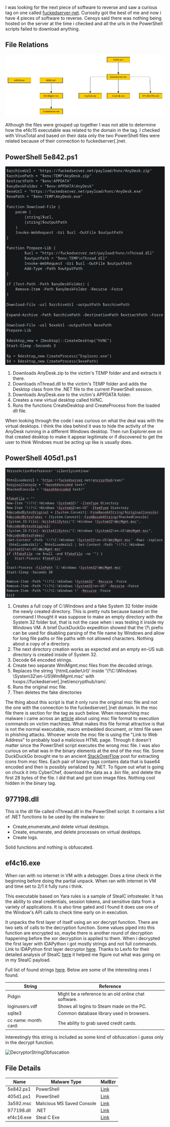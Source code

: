 I was looking for the next piece of software to reverse and saw a curious tag on one called [fuckedserver-net](https://bazaar.abuse.ch/browse/tag/fuckedserver-net/). Curiosity got the best of me and now i have 4 pieces of software to reverse. Censys said there was nothing being hosted on the server at the time i checked and all the urls in the PowerShell scripts failed to download anything. 


## File Relations
![Flow Chart](/assets/images/09/FlowChart.png)

Although the files were grouped up together I was not able to determine how the ef4c15 executable was related to the domain in the tag. I checked with VirusTotal and based on their data only the two PowerShell files were related because of their connection to fuckedserver[.]net. 

## PowerShell 5e842.ps1

![First PWSH](/assets/images/09/5e842powershell.png)

1. Downloads AnyDesk.zip to the victim's TEMP folder and and extracts it there. 
2. Downloads nThread.dll to the victim's TEMP folder and adds the Desktop class from the .NET file to the current PowerShell session.
3. Downloads AnyDesk.exe to the victim's APPDATA folder.
4. Creates a new virtual desktop called hVNC.
5. Runs the functions CreateDesktop and CreateProcess from the loaded dll file.

When looking through the code I was curious on what the deal was with the virtual desktops. I think the idea behind it was to hide the activity of the AnyDesk running in a different Windows desktop. Then run Explorer.exe on that created desktop to make it appear legitimate or if discovered to get the user to think Windows must be acting up like is usually does.

## PowerShell 405d1.ps1

![Second PWSH](/assets/images/09/405d1powershell.png)

1. Creates a full copy of C:\Windows and a fake System 32 folder inside the newly created directory. This is pretty nuts because based on the command I thought it was suppose to make an empty directory with the System 32 folder but, that is not the case when i was testing it inside my Windows VM. A brief DuckDuckGo expedition showed that the \\?\ prefix can be used for disabling parsing of the file name by Windows and allow for long file paths or file paths with not allowed characters. Nothing about a copy of a directory.
2. The next directory creation works as expected and an empty en-US sub directory is created inside of System 32.
3. Decode 64 encoded strings.
4. Create two separate WmiMgmt.msc files from the decoded strings.
5. Replaces the string '{htmlLoaderUrl}' inside '\\?\C:\Windows \System32\en-US\WmiMgmt.msc' with hxxps://fuckedserver[.]net/encrypthub/ram/. 
6. Runs the original msc file.
7. Then deletes the fake directories

The thing about this script is that it only runs the original msc file and not the one with the connection to the fuckedserver[.]net domain. In the msc file there is section for the tag as such below. When researching msc malware i came across an [article](https://www.outflank.nl/blog/2024/08/13/will-the-real-grimresource-please-stand-up-abusing-the-msc-file-format/) about using msc file format to execution commands on victim machines. What makes this file format attractive is that is not the normal executable, macro embedded document, or html file seen in phishing attacks. Whoever wrote the msc file is using the "Link to Web Address" to probably load a malicious HTML page. Through it doesn't matter since the PowerShell script executes the wrong msc file. I was also curious on what was  in the binary elements at the end of the msc file. Some DuckDuckGo brought me to an ancient [StackOverFlow](https://stackoverflow.com/questions/42711354/extract-icons-from-a-msc-file) post for extracting icons from msc files. Each pair of binary tags contains data that is base64 encoded and then is possibly serialized by .NET. To figure out what is going on chuck it into CyberChef, download the data as a .bin file, and delete the first 28 bytes of the file. I did that and got icon image files. Nothing cool hidden in the binary tag.

## 977198.dll

This is the dll file called nThread.dll in the PowerShell script. It contains a list of .NET functions to be used by the malware to:

+ Create,enumerate,and delete virtual desktops.
+ Create, enumerate, and delete processes on virtual desktops.
+ Create logs.

Solid functions and nothing is obfuscated.

## ef4c16.exe

When ran with no internet in VM with a debugger.
Does a time check in the beginning before doing the partial unpack.
When ran with internet in VM and time set to 2/1 it fully runs i think.

This executable based on Yara rules is a sample of StealC infostealer. It has the ability to steal credentials, session tokens, and sensitive data from a variety of applications. It is also time gated and I found it does use one of the Window's API calls to check time early on in execution.

It unpacks the first layer of itself using an xor decrypt function. There are two sets of calls to the decryption function. Some values piped into this function are encrypted so, maybe there is another round of decryption happening before the xor decryption is applied to them. When i decrypted the first layer with IDAPython i got mostly strings and not full commands. Link to IDAPython first layer decryptor [here](https://github.com/ParkWork5/IDAPythonScripts/tree/main/StealC). Thanks to Lexfo for their detailed analysis of StealC [here](https://blog.lexfo.fr/StealC_malware_analysis_part3.html) it helped me figure out what was going on in my StealC payload.

Full list of found strings [here](/assets/images/FoundStrings.txt). Below are some of the interesting ones I found.

|String|Reference|
|------|-------|
|Pidgin|Might be a reference to an old online chat software.|
|loginusers.vdf |Shows all logins to Steam made on the PC.|
|sqlite3|Common database library used in browsers.|
|cc name: month: card: |The ability to grab saved credit cards.|

Interestingly this string is included as some kind of obfuscation i guess only in the decrypt function.

![DecryptorStringObfuscation](/assets/images/09/Screenshots/DecryptFunction.png)


## File Details


|Name|Malware Type|MalBzr|
|----|------------|------|
|5e842.ps1|PowerShell|[Link](https://bazaar.abuse.ch/sample/5e8428fbd148bf83f0b7ebbaea9ca326de0b8810edbcd2c55c3c75d034b11fe0/)|
|405d1.ps1|PowerShell|[Link](https://bazaar.abuse.ch/sample/405d1dcdbba56bce99a308734c39ac8ca62ffb55dbd69565293a79b468e4dad1/)|
|3a592.msc|Malicious MS Saved Console|[Link](https://bazaar.abuse.ch/sample/3a5924cca3467388d2f5ea74f3b3e2437a229beb780d79019c57724af4394649/)|
|977198.dll|.NET|[Link](https://bazaar.abuse.ch/sample/977198c47d5e7f049c468135f5bde776c20dcd40e8a2ed5adb7717c2c44be5b9/)|
|ef4c16.exe|Steal C Exe|[Link](https://bazaar.abuse.ch/sample/e4fc16fb36a5cd9e8d7dfe42482e111c7ce91467f6ac100a0e76740b491df2d4/)|







